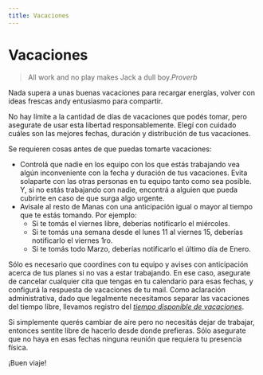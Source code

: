 ```yaml
---
title: Vacaciones
---
```

# Vacaciones

> All work and no play makes Jack a dull boy.<cite>Proverb</cite>

Nada supera a unas buenas vacaciones para recargar energías, volver con ideas frescas andy entusiasmo para compartir.

No hay límite a la cantidad de días de vacaciones que podés tomar, pero asegurate de usar esta libertad responsablemente. Elegí con cuidado cuáles son las mejores fechas, duración y distribución de tus vacaciones.

Se requieren cosas antes de que puedas tomarte vacaciones:

* Controlá que nadie en los equipo con los que estás trabajando vea algún inconveniente con la fecha y duración de tus vacaciones. Evita solaparte con las otras personas en tu equipo tanto como sea posible. Y, si no estás trabajando con nadie, encontrá a alguien que pueda cubrirte en caso de que surga algo urgente.
* Avisale al resto de Manas con una anticipación igual o mayor al tiempo que te estás tomando. Por ejemplo:
    * Si te tomás el viernes libre, deberías notificarlo el miércoles.
    * Si te tomás una semana desde el lunes 11 al viernes 15, deberías notificarlo el viernes 1ro.
    * Si te tomás todo Marzo, deberías notificarlo el último día de Enero.

Sólo es necesario que coordines con tu equipo y avises con anticipación acerca de tus planes si no vas a estar trabajando. En ese caso, asegurate de cancelar cualquier cita que tengas en tu calendario para esas fechas, y configurá la respuesta de vacaciones de tu mail. Como aclaración administrativa, dado que legalmente necesitamos separar las vacaciones del tiempo libre, llevamos registro del *[tiempo disponible de vacaciones](https://airtable.com/shrYKJpCajXFGRAbE/tblMeDnFP0hFqlder)*.

Si simplemente querés cambiar de aire pero no necesitás dejar de trabajar, entonces sentite libre de hacerlo desde donde prefieras. Sólo asegurate que no haya en esas fechas ninguna reunión que requiera tu presencia física.

¡Buen viaje!
